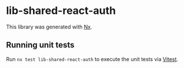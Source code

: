 # lib-shared-react-auth

This library was generated with [Nx](https://nx.dev).

## Running unit tests

Run `nx test lib-shared-react-auth` to execute the unit tests via [Vitest](https://vitest.dev/).
